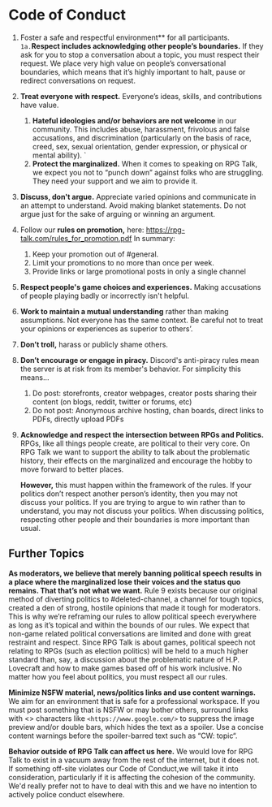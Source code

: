 # Code of Conduct

1. Foster a safe and respectful environment** for all participants. ` 1a.`**Respect includes acknowledging other people’s boundaries.** If they ask for you to stop a conversation about a topic, you must respect their request. We place very high value on people’s conversational boundaries, which means that it’s highly important to halt, pause or redirect conversations on request.

2. **Treat everyone with respect.** Everyone’s ideas, skills, and contributions have value. 

   1. **Hateful ideologies and/or behaviors are not welcome** in our community. This includes abuse, harassment, frivolous and false accusations, and discrimination (particularly on the basis of race, creed, sex, sexual orientation, gender expression, or physical or mental ability). ` 
   2. **Protect the marginalized.** When it comes to speaking on RPG Talk, we expect you not to “punch down” against folks who are struggling. They need your support and we aim to provide it.

3. **Discuss, don't argue.** Appreciate varied opinions and communicate in an attempt to understand. Avoid making blanket statements. Do not argue just for the sake of arguing or winning an argument.

4. Follow our **rules on promotion,** here: https://rpg-talk.com/rules_for_promotion.pdf In summary: 

   1. Keep your promotion out of #general. 
   2. Limit your promotions to no more than once per week.
   3. Provide links or large promotional posts in only a single channel

5. **Respect people's game choices and experiences.** Making accusations of people playing badly or incorrectly isn't helpful.

6. **Work to maintain a mutual understanding** rather than making assumptions. Not everyone has the same context. Be careful not to treat your opinions or experiences as superior to others’.

7. **Don’t troll,** harass or publicly shame others.

8. **Don’t encourage or engage in piracy.** Discord's anti-piracy rules mean the server is at risk from its member's behavior. For simplicity this means...

   1. Do post: storefronts, creator webpages, creator posts sharing their content (on blogs, reddit, twitter or forums, etc)
   2. Do not post: Anonymous archive hosting, chan boards, direct links to PDFs, directly upload PDFs

9. **Acknowledge and respect the intersection between RPGs and Politics.** RPGs, like all things people create, are political to their very core. On RPG Talk we want to support the ability to talk about the problematic history, their effects on the marginalized and encourage the hobby to move forward to better places. 

   **However,** this must happen within the framework of the rules. If your politics don’t respect another person’s identity, then you may not discuss your politics. If you are trying to argue to win rather than to understand, you may not discuss your politics. When discussing politics, respecting other people and their boundaries is more important than usual. 

## Further Topics

**As moderators, we believe that merely banning political speech results in a place where the marginalized lose their voices and the status quo remains. That that’s not what we want.** Rule 9 exists because our original method of diverting politics to #deleted-channel, a channel for tough topics, created a den of strong, hostile opinions that made it tough for moderators. This is why we’re reframing our rules to allow political speech everywhere as long as it’s topical and within the bounds of our rules. We expect that non-game related political conversations are limited and done with great restraint and respect. Since RPG Talk is about games, political speech not relating to RPGs (such as election politics) will be held to a much higher standard than, say, a discussion about the problematic nature of H.P. Lovecraft and how to make games based off of his work inclusive. No matter how you feel about politics, you must respect all our rules.

**Minimize NSFW material, news/politics links and use content warnings.** We aim for an environment that is safe for a professional workspace. If you must post something that is NSFW or may bother others, surround links with <> characters like `<https://www.google.com/>` to suppress the image preview and/or double bars, which hides the text as a spoiler. Use a concise content warnings before the spoiler-barred text such as “CW: topic“.

**Behavior outside of RPG Talk can affect us here.** We would love for RPG Talk to exist in a vacuum away from the rest of the internet, but it does not. If something off-site  violates our Code of Conduct,we will take it into consideration, particularly if it is affecting the cohesion of the community. We'd really prefer not to have to deal with this and we have no intention to actively police conduct elsewhere. 
